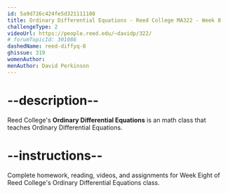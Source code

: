 ```yaml
---
id: 5a9d726c424fe5d321111108
title: Ordinary Differential Equations - Reed College MA322 - Week 8
challengeType: 2
videoUrl: https://people.reed.edu/~davidp/322/
# forumTopicId: 301086
dashedName: reed-diffyq-8
ghissue: 319
womenAuthor: 
menAuthor: David Perkinson
---
```


# --description--

Reed College's __Ordinary Differential Equations__ is an math class that teaches Ordinary Differential Equations.

# --instructions--

Complete homework, reading, videos, and assignments for Week Eight of Reed College's Ordinary Differential Equations class.